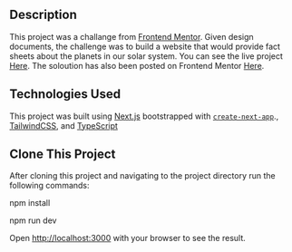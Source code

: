 ## Description

This project was a challange from [Frontend Mentor](https://www.frontendmentor.io/). Given design documents, the challenge was to build a website that would provide fact sheets about the planets in our solar system. You can see the live project [Here](https://nostalgic-visvesvaraya-8fb920.netlify.app/). The soloution has also been posted on Frontend Mentor [Here](https://www.frontendmentor.io/solutions/planet-facts-with-nextjs-and-tailwindcss-8ye2av0l6).

## Technologies Used

This project was built using [Next.js](https://nextjs.org/) bootstrapped with [`create-next-app`](https://github.com/vercel/next.js/tree/canary/packages/create-next-app)., [TailwindCSS](https://tailwindcss.com/), and [TypeScript](https://www.typescriptlang.org/)

## Clone This Project

After cloning this project and navigating to the project directory run the following commands:

npm install

npm run dev

Open [http://localhost:3000](http://localhost:3000) with your browser to see the result.
